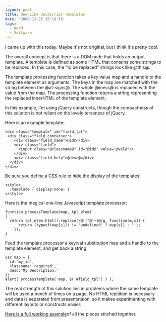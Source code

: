```yaml
---
layout: post
title: One-Line Javascript Templates
date: '2008-12-22 15:19:16'
tags:
  - Nerd
  - Software
---
```


I came up with this today. Maybe it's not original, but I think it's pretty cool.

The overall concept is that there is a DOM node that holds an output template. A template is defined as some HTML that contains some strings to be replaced. In this case, the "to be replaced" strings look like @this@.

The template processing function takes a key:value map and a handle to the template element as arguments. The keys in the map are matched with the string between the @at-signs@. The whole @mess@ is replaced with the value from the map. The processing function returns a string representing the replaced innerHTML of the template element.

In this example, I'm using jQuery constructs, though the compactness of this solution is not reliant on the lovely terseness of jQuery.

Here is an example template:

```
<div class="template" id="field_tpl">
 <div class="field_container">
    <div class="field_name">@id@</div>
    <div class="field">
      <input class="@classname@" id="@id@" value="@val@"/>
    </div>
    <div class="field_help">@desc@</div>
  </div>
</div>
```

Be sure you define a CSS rule to hide the display of the templates!

```
<style>
  .template { display:none; }
</style>
```

Here is the magical one-line Javascript template processor:

```
function processTemplate(map, tpl_elem)
{
  return tpl_elem.html().replace(/@([^@]+)@/g, function(m,s1) {
      return (typeof(map[s1]) != 'undefined' ? map[s1] : '');
    });
}
```

Feed the template processor a key:val substitution map and a handle to the template element, and get back a string:

```
var map = {
  id:'my_id',
  classname:'required',
  desc:'My Description.'
};
alert( processTemplate( map, $('#field_tpl') ) );
```

The real strength of this solution lies in problems where the same template will be used a bunch of times on a page. No HTML repitition is necessary and data is separated from presentataion, so it makes experimenting with different layouts or constructs easier.

<a href="/static/template.html">Here is a full working example</a>of all the pieces stitched together.
